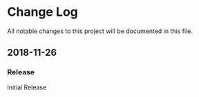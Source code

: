# Change Log
All notable changes to this project will be documented in this file.

## 2018-11-26
### Release
Initial Release

